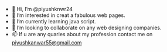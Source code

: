 - 👋 Hi, I’m @piyushknwr24
- 👀 I’m interested in creat a fabulous web pages.
- 🌱 I’m currently learning java script.
- 💞️ I’m looking to collaborate on any web designing companies.
- 📫 If u are any quaries about my profession contact me on piyushkanwar55@gmail.com


